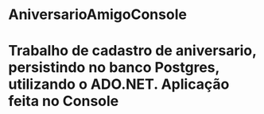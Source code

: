 # AniversarioAmigoConsole
# Trabalho de cadastro de aniversario, persistindo no banco Postgres, utilizando o ADO.NET. Aplicação feita no Console
